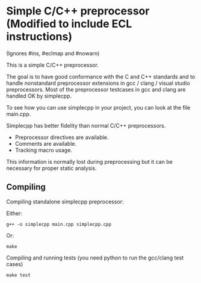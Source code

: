 # Simple C/C++ preprocessor (Modified to include ECL instructions)
(Ignores #ins, #eclmap and #nowarn)

This is a simple C/C++ preprocessor.

The goal is to have good conformance with the C and C++ standards and to handle nonstandard preprocessor extensions in gcc / clang / visual studio preprocessors. Most of the preprocessor testcases in gcc and clang are handled OK by simplecpp.

To see how you can use simplecpp in your project, you can look at the file main.cpp.

Simplecpp has better fidelity than normal C/C++ preprocessors.
 * Preprocessor directives are available.
 * Comments are available.
 * Tracking macro usage.

This information is normally lost during preprocessing but it can be necessary for proper static analysis.

## Compiling

Compiling standalone simplecpp preprocessor:

Either:

    g++ -o simplecpp main.cpp simplecpp.cpp

Or:

    make


Compiling and running tests (you need python to run the gcc/clang test cases)

    make test

